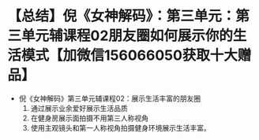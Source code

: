 # 【总结】倪《女神解码》：第三单元：第三单元辅课程02朋友圈如何展示你的生活模式【加微信156066050获取十大赠品】

-   倪《女神解码》第三单元辅课程02：展示生活丰富的朋友圈
    1.  通过展示业余爱好展示生活品质
    2.  在健身房展示面拍摄不用第三人称视角
    3.  使用主观镜头和第一人称视角拍摄健身环境展示生活丰富。